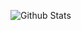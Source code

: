 ![Github Stats](https://github-readme-stats.vercel.app/api?username=mad-lab&show_icons=true&theme=vue-dark&count_private=true)
